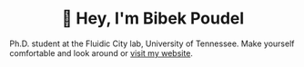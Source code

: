 <h1 align="center">👋 Hey, I'm Bibek Poudel</h1>
Ph.D. student at the Fluidic City lab</a>, University of Tennessee. Make yourself comfortable and look around or <a href="https://poudel-bibek.github.io/">visit my website</a>.
